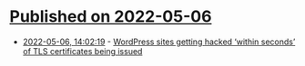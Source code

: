 # [Published on 2022-05-06](index.md)

* [2022-05-06, 14:02:19](https://news.ycombinator.com/item?id=31285196) - [WordPress sites getting hacked ‘within seconds’ of TLS certificates being issued](https://portswigger.net/daily-swig/wordpress-sites-getting-hacked-within-seconds-of-tls-certificates-being-issued)
